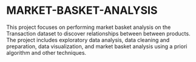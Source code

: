 # MARKET-BASKET-ANALYSIS
This project focuses on performing market basket analysis on the Transaction  dataset to discover relationships between between products.
The project includes exploratory data analysis, data cleaning and preparation, data visualization, and market basket analysis using a priori algorithm and other techniques.

